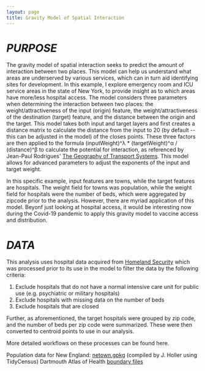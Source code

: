 ```yaml
---
layout: page
title: Gravity Model of Spatial Interaction
---
```


# *PURPOSE*

The gravity model of spatial interaction seeks to predict the amount of interaction between two places. This model can help us understand what areas are underserved by various services, which can in turn aid identifying sites for development. In this example, I explore emergency room and ICU service areas in the state of New York, to provide insight as to which areas have more/less hospital access. The model considers three parameters when determining the interaction between two places: the weight/attractiveness of the input (origin) feature, the weight/attractiveness of the destination (target) feature, and the distance between the origin and the target. This model takes both input and target layers and first creates a distance matrix to calculate the distance from the input to 20 (by default -- this can be adjusted in the model) of the closes points. These three factors are then applied to the formula (inputWeight)^λ * (targetWeight)^α / (distance)^β to calculate the potential for interaction, as referenced by Jean-Paul Rodrigues' [The Geography of Transport Systems](https://transportgeography.org/contents/methods/spatial-interactions-gravity-model/). This model allows for advanced parameters to adjust the exponents of the input and target weight.

In this specific example, input features are towns, while the target features are hospitals. The weight field for towns was population, while the weight field for hospitals were the number of beds, which were aggregated by zipcode prior to the analysis. However, there are myriad application of this model. Beyonf just looking at hospital access, it would be interesting now during the Covid-19 pandemic to apply this gravity model to vaccine access and distribution. 

# *DATA*

This analysis uses hospital data acquired from [Homeland Security](https://hifld-geoplatform.opendata.arcgis.com/datasets/6ac5e325468c4cb9b905f1728d6fbf0f_0) which was processed prior to its use in the model to filter the data by the following criteria:
 1. Exclude hospitals that do not have a normal intensive care unit for public use (e.g. psychiatric or military hospitals)
 2. Exclude hospitals with missing data on the number of beds
 3. Exclude hospitals that are closed

Further, as aforementioned, the target hospitals were grouped by zip code, and the number of beds per zip code were summarized. These were then converted to centroid points to use in our analysis.

More detailed workflows on these processes can be found here. 

Population data for New England: [netown.gpkg](/assets/netown.gpkg) (compiled by J. Holler using TidyCensus)
Dartmouth Atlas of Health [boundary files](https://atlasdata.dartmouth.edu/downloads/supplemental#boundaries)
